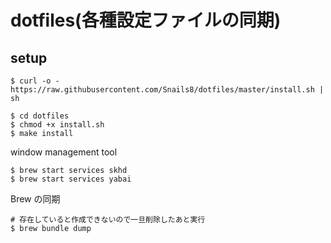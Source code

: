 # dotfiles(各種設定ファイルの同期)
## setup

```shell
$ curl -o - https://raw.githubusercontent.com/Snails8/dotfiles/master/install.sh | sh
```
```
$ cd dotfiles
$ chmod +x install.sh
$ make install
```

window management tool
```shell
$ brew start services skhd
$ brew start services yabai
```

Brew の同期
```shell
# 存在していると作成できないので一旦削除したあと実行
$ brew bundle dump
```